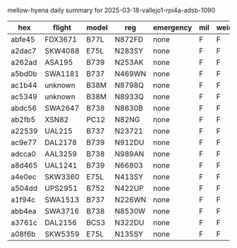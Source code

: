 mellow-hyena daily summary for 2025-03-18-vallejo1-rpi4a-adsb-1090

|hex|flight|model|reg|emergency|mil|weirdo|
|--|--|--|--|--|--|--|
|abfe45|FDX3671|B77L|N872FD|none|F|F|
|a2dac7|SKW4088|E75L|N283SY|none|F|F|
|a262ad|ASA195|B739|N253AK|none|F|F|
|a5bd0b|SWA1181|B737|N469WN|none|F|F|
|ac1b44|unknown|B38M|N8798Q|none|F|F|
|ac5349|unknown|B38M|N8933Q|none|F|F|
|abdc56|SWA2647|B738|N8630B|none|F|F|
|ab2fb5|XSN82|PC12|N82NG|none|F|F|
|a22539|UAL215|B737|N23721|none|F|F|
|ac9e77|DAL2178|B739|N912DU|none|F|F|
|adcca0|AAL3259|B738|N989AN|none|F|F|
|a8d465|UAL1241|B739|N66803|none|F|F|
|a4e0ec|SKW3360|E75L|N413SY|none|F|F|
|a504dd|UPS2951|B752|N422UP|none|F|F|
|a1f94c|SWA1513|B737|N226WN|none|F|F|
|abb4ea|SWA3716|B738|N8530W|none|F|F|
|a3761c|DAL2156|BCS3|N322DU|none|F|F|
|a08f6b|SKW5359|E75L|N135SY|none|F|F|

